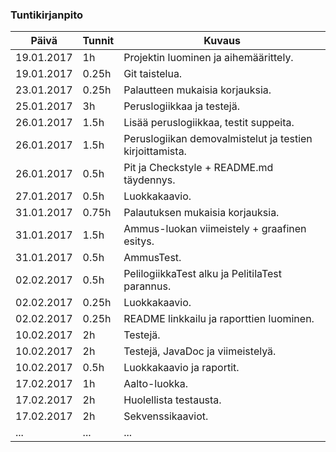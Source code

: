 ### Tuntikirjanpito
Päivä | Tunnit | Kuvaus
--------------- | ----- | ------
19.01.2017 | 1h | Projektin luominen ja aihemäärittely.
19.01.2017 | 0.25h | Git taistelua.
23.01.2017 | 0.25h | Palautteen mukaisia korjauksia.
25.01.2017 | 3h | Peruslogiikkaa ja testejä.
26.01.2017 | 1.5h | Lisää peruslogiikkaa, testit suppeita.
26.01.2017 | 1.5h | Peruslogiikan demovalmistelut ja testien kirjoittamista.
26.01.2017 | 0.5h | Pit ja Checkstyle + README.md täydennys.
27.01.2017 | 0.5h | Luokkakaavio.
31.01.2017 | 0.75h | Palautuksen mukaisia korjauksia.
31.01.2017 | 1.5h | Ammus-luokan viimeistely + graafinen esitys.
31.01.2017 | 0.5h | AmmusTest.
02.02.2017 | 0.5h | PelilogiikkaTest alku ja PelitilaTest parannus.
02.02.2017 | 0.25h | Luokkakaavio.
02.02.2017 | 0.25h | README linkkailu ja raporttien luominen.
10.02.2017 | 2h | Testejä.
10.02.2017 | 2h | Testejä, JavaDoc ja viimeistelyä.
10.02.2017 | 0.5h | Luokkakaavio ja raportit.
17.02.2017 | 1h | Aalto-luokka.
17.02.2017 | 2h | Huolellista testausta.
17.02.2017 | 2h | Sekvenssikaaviot.
... | ... | ...
